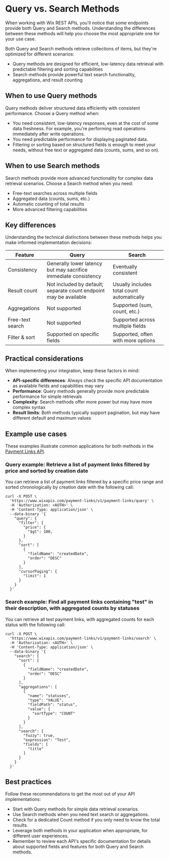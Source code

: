 # Query vs. Search Methods

When working with Wix REST APIs, you'll notice that some endpoints provide both Query and Search methods. Understanding the differences between these methods will help you choose the most appropriate one for your use case.

Both Query and Search methods retrieve collections of items, but they're optimized for different scenarios:
- Query methods are designed for efficient, low-latency data retrieval with predictable filtering and sorting capabilities
- Search methods provide powerful text search functionality, aggregations, and result counting

## When to use Query methods
Query methods deliver structured data efficiently with consistent performance. Choose a Query method when:
- You need consistent, low-latency responses, even at the cost of some data freshness. For example, you're performing read operations immediately after write operations.
- You need predictable performance for displaying paginated data.
- Filtering or sorting based on structured fields is enough to meet your needs, without free text or aggregated data (counts, sums, and so on).


## When to use Search methods
Search methods provide more advanced functionality for complex data retrieval scenarios.  Choose a Search method when you need:
- Free-text searches across multiple fields
- Aggregated data (counts, sums, etc.)
- Automatic counting of total results
- More advanced filtering capabilities

## Key differences
Understanding the technical distinctions between these methods helps you make informed implementation decisions:

|Feature | Query | Search |
|---|---|---|
|Consistency | Generally lower latency but may sacrifice immediate consistency | Eventually consistent|
|Result count | Not included by default; separate count endpoint may be available | Usually includes total count automatically|
|Aggregations |Not supported |Supported (sum, count, etc.)|
|Free-text search | Not supported |Supported across multiple fields|
|Filter & sort | Supported on specific fields | Supported, often with more options |

## Practical considerations
When implementing your integration, keep these factors in mind:

- **API-specific differences**: Always check the specific API documentation as available fields and capabilities may vary
- **Performance**: Query methods generally provide more predictable performance for simple retrievals
- **Complexity**: Search methods offer more power but may have more complex syntax
- **Result limits**: Both methods typically support pagination, but may have different default and maximum values

## Example use cases
These examples illustrate common applications for both methods in the [Payment Links API](https://dev.wix.com/docs/rest/business-management/get-paid/payment-links/payment-links/introduction).

### Query example: Retrieve a list of payment links filtered by price and sorted by creation date
You can retrieve a list of payment links filtered by a specific price range and sorted chronologically by creation date with the following call:
```
curl -X POST \
  'https://www.wixapis.com/payment-links/v1/payment-links/query' \
  -H 'Authorization: <AUTH>' \
  -H 'Content-Type: application/json' \
  --data-binary '{
    "query": {
      "filter": {
        "price": {
          "$gt": 100,
        }
      },
      "sort": [
        {
          "fieldName": "createdDate",
          "order": "DESC"
        }
      ],
      "cursorPaging": {
        "limit": 1
      }
    }
  }'
```

### Search example: Find all payment links containing "test" in their description, with aggregated counts by statuses
You can retrieve all test payment links, with aggregated counts for each status with the following call:
```
curl -X POST \
  'https://www.wixapis.com/payment-links/v1/payment-links/search' \
  -H 'Authorization: <AUTH>' \
  -H 'Content-Type: application/json' \
  --data-binary '{
    "search": {
      "sort": [
        {
          "fieldName": "createdDate",
          "order": "DESC"
        }
      ],
      "aggregations": [
        {
          "name": "statuses",
          "type": "VALUE",
          "fieldPath": "status",
          "value": {
            "sortType": "COUNT"
          }
        }
      ],
      "search": {
        "fuzzy": true,
        "expression": "Test",
        "fields": [
          "title"
        ]
      }
    }
  }'
```
## Best practices
Follow these recommendations to get the most out of your API implementations:

- Start with Query methods for simple data retrieval scenarios.
- Use Search methods when you need text search or aggregations.
- Check for a dedicated Count method if you only need to know the total results.
- Leverage both methods in your application when appropriate, for different user experiences.
- Remember to review each API's specific documentation for details about supported fields and features for both Query and Search methods.


